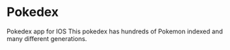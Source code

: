 # Pokedex
Pokedex app for IOS
This pokedex has hundreds of Pokemon indexed and many different generations. 
